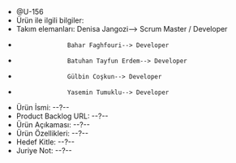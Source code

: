 - @U-156
- Ürün ile ilgili bilgiler: 
- Takım elemanları: Denisa Jangozi--> Scrum Master / Developer
-                   Bahar Faghfouri--> Developer
-                   Batuhan Tayfun Erdem--> Developer
-                   Gülbin Coşkun--> Developer
-                   Yasemin Tumuklu--> Developer
- Ürün İsmi: --?--
- Product Backlog URL: --?--
- Ürün Açıkaması: --?--
- Ürün Özellikleri: --?--
- Hedef Kitle: --?--
- Juriye Not: --?--
